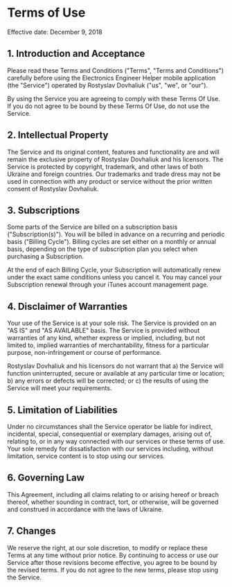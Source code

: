 # Terms of Use
Effective date: December 9, 2018

## 1. Introduction and Acceptance
Please read these Terms and Conditions ("Terms", "Terms and Conditions") carefully before using the Electronics Engineer Helper mobile application (the "Service") operated by Rostyslav Dovhaliuk ("us", "we", or "our").

By using the Service you are agreeing to comply with these Terms Of Use. If you do not agree to be bound by these Terms Of Use, do not use the Service.

## 2. Intellectual Property
The Service and its original content, features and functionality are and will remain the exclusive property of Rostyslav Dovhaliuk and his licensors. The Service is protected by copyright, trademark, and other laws of both Ukraine and foreign countries. Our trademarks and trade dress may not be used in connection with any product or service without the prior written consent of Rostyslav Dovhaliuk.

## 3. Subscriptions
Some parts of the Service are billed on a subscription basis ("Subscription(s)"). You will be billed in advance on a recurring and periodic basis ("Billing Cycle"). Billing cycles are set either on a monthly or annual basis, depending on the type of subscription plan you select when purchasing a Subscription.

At the end of each Billing Cycle, your Subscription will automatically renew under the exact same conditions unless you cancel it. You may cancel your Subscription renewal through your iTunes account management page.

## 4. Disclaimer of Warranties
Your use of the Service is at your sole risk. The Service is provided on an "AS IS" and "AS AVAILABLE" basis. The Service is provided without warranties of any kind, whether express or implied, including, but not limited to, implied warranties of merchantability, fitness for a particular purpose, non-infringement or course of performance.

Rostyslav Dovhaliuk and his licensors do not warrant that a) the Service will function uninterrupted, secure or available at any particular time or location; b) any errors or defects will be corrected; or c) the results of using the Service will meet your requirements.

## 5. Limitation of Liabilities
Under no circumstances shall the Service operator be liable for indirect, incidental, special, consequential or exemplary damages, arising out of, relating to, or in any way connected with our services or these terms of use. Your sole remedy for dissatisfaction with our services including, without limitation, service content is to stop using our services.

## 6. Governing Law
This Agreement, including all claims relating to or arising hereof or breach thereof, whether sounding in contract, tort, or otherwise, will be governed and construed in accordance with the laws of Ukraine.

## 7. Changes
We reserve the right, at our sole discretion, to modify or replace these Terms at any time without prior notice. By continuing to access or use our Service after those revisions become effective, you agree to be bound by the revised terms. If you do not agree to the new terms, please stop using the Service.
